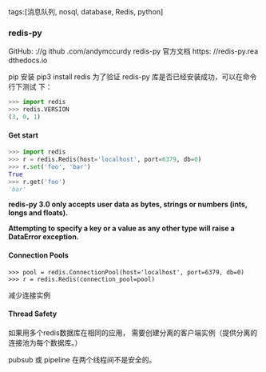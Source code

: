 tags:[消息队列, nosql, database, Redis, python]

### redis-py

GitHub: ://g ithub .com/andymccurdy redis-py
官方文档 https: //redis-py.rea dthedocs.io

pip 安装
pip3 install redis
为了验证 redis-py 库是否已经安装成功，可以在命令行下测试 下：

```python
>>> import redis
>>> redis.VERSION
(3, 0, 1)
```



#### Get start

```python
>>> import redis
>>> r = redis.Redis(host='localhost', port=6379, db=0)
>>> r.set('foo', 'bar')
True
>>> r.get('foo')
'bar'
```



**redis-py 3.0 only accepts user data as bytes, strings or numbers (ints, longs and floats).** 

**Attempting to specify a key or a value as any other type will raise a DataError exception.**



#### Connection Pools

```
>>> pool = redis.ConnectionPool(host='localhost', port=6379, db=0)
>>> r = redis.Redis(connection_pool=pool)
```

减少连接实例



#### Thread Safety

如果用多个redis数据库在相同的应用， 需要创建分离的客户端实例（提供分离的连接池为每个数据库。）

pubsub 或 pipeline 在两个线程间不是安全的。